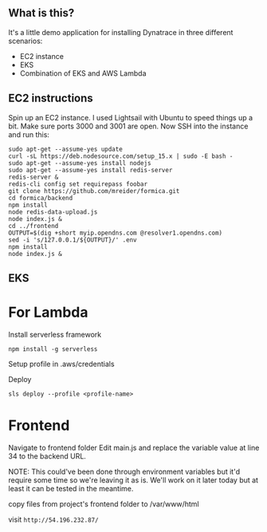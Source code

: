 ## What is this?

It's a little demo application for installing Dynatrace in three different scenarios:

- EC2 instance
- EKS
- Combination of EKS and AWS Lambda

## EC2 instructions

Spin up an EC2 instance. I used Lightsail with Ubuntu to speed things up a bit. Make sure ports 3000 and 3001 are open. Now SSH into the instance and run this:

```
sudo apt-get --assume-yes update
curl -sL https://deb.nodesource.com/setup_15.x | sudo -E bash -
sudo apt-get --assume-yes install nodejs
sudo apt-get --assume-yes install redis-server
redis-server &
redis-cli config set requirepass foobar
git clone https://github.com/mreider/formica.git
cd formica/backend
npm install
node redis-data-upload.js
node index.js &
cd ../frontend
OUTPUT=$(dig +short myip.opendns.com @resolver1.opendns.com)
sed -i 's/127.0.0.1/${OUTPUT}/' .env
npm install
node index.js &
```

## EKS

# For Lambda

Install serverless framework

`npm install -g serverless`

Setup profile in .aws/credentials

Deploy

`sls deploy --profile <profile-name>`

# Frontend
Navigate to frontend folder
Edit main.js and replace the variable value at line 34 to the backend URL. 

NOTE: This could've been done through environment variables but it'd require some time so we're leaving it as is. We'll work on it later today but at least it can be tested in the meantime. 

copy files from project's frontend folder to /var/www/html

visit
`http://54.196.232.87/`
